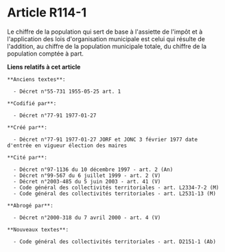 # Article R114-1

Le chiffre de la population     qui sert de base à l'assiette de l'impôt et à l'application des lois d'organisation
municipale est celui qui résulte de l'addition, au chiffre de la population municipale totale, du chiffre de la population
comptée à part.

**Liens relatifs à cet article**

	**Anciens textes**:

	  - Décret n°55-731 1955-05-25 art. 1

	**Codifié par**:

	  - Décret n°77-91 1977-01-27

	**Créé par**:

	  - Décret n°77-91 1977-01-27 JORF et JONC 3 février 1977 date d'entrée en vigueur élection des maires

	**Cité par**:

	  - Décret n°97-1136 du 10 décembre 1997 - art. 2 (An)
	  - Décret n°99-567 du 6 juillet 1999 - art. 2 (V)
	  - Décret n°2003-485 du 5 juin 2003 - art. 41 (V)
	  - Code général des collectivités territoriales - art. L2334-7-2 (M)
	  - Code général des collectivités territoriales - art. L2531-13 (M)

	**Abrogé par**:

	  - Décret n°2000-318 du 7 avril 2000 - art. 4 (V)

	**Nouveaux textes**:

	  - Code général des collectivités territoriales - art. D2151-1 (Ab)
